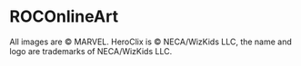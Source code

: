 # ROCOnlineArt
All images are © MARVEL.
HeroClix is © NECA/WizKids LLC, the name and logo are trademarks of NECA/WizKids LLC.
